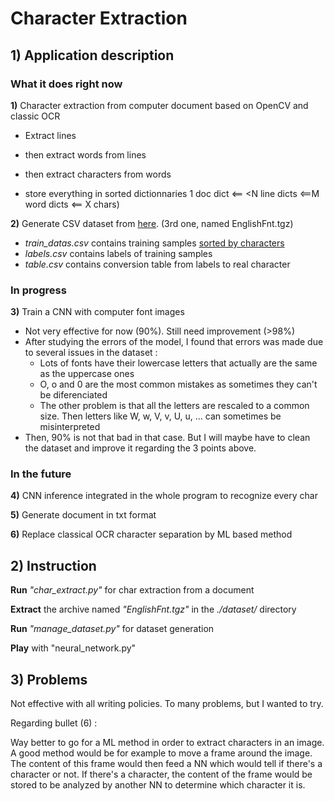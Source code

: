 # Character Extraction

## 1) Application description

### What it does right now
**1)** Character extraction from computer document based on OpenCV and classic OCR

- Extract lines

- then extract words from lines

- then extract characters from words

- store everything in sorted dictionnaries 1 doc dict <== <N line dicts <==M word dicts <== X chars)

  

**2)** Generate CSV dataset from [here](http://www.ee.surrey.ac.uk/CVSSP/demos/chars74k/). (3rd one, named EnglishFnt.tgz)

- *train_datas.csv* contains training samples <u>sorted by characters</u>
- *labels.csv* contains labels of training samples
- *table.csv* contains conversion table from labels to real character


###  In progress
**3)** Train a CNN with computer font images

- Not very effective for now (90%). Still need improvement (>98%)
- After studying the errors of the model, I found that errors was made due to several issues in the dataset :
  - Lots of fonts have their lowercase letters that actually are the same as the uppercase ones
  - O, o and 0 are the most common mistakes as sometimes they can't be diferenciated
  - The other problem is that all the letters are rescaled to a common size. Then letters like W, w, V, v, U, u, ... can sometimes be misinterpreted
- Then, 90% is not that bad in that case. But I will maybe have to clean the dataset and improve it regarding the 3 points above.



### In the future
**4)** CNN inference integrated in the whole program to recognize every char

**5)** Generate document in txt format

**6)** Replace classical OCR character separation by ML based method



## 2) Instruction
**Run** *"char_extract.py"* for char extraction from a document

**Extract** the archive named *"EnglishFnt.tgz"* in the *./dataset/* directory

**Run** *"manage_dataset.py"* for dataset generation

**Play** with "neural_network.py"



## 3) Problems

Not effective with all writing policies.
To many problems, but I wanted to try.

Regarding bullet (6) :

Way better to go for a ML method in order to extract characters in an image. 
A good method would be for example to move a frame around the image. 
The content of this frame would then feed a NN which would tell if there's a character or not.
If there's a character, the content of the frame would be stored to be analyzed by another NN to determine which character it is.

